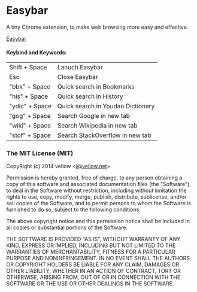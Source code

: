 Easybar
=============

A tiny Chrome extension, to make web browsing more easy and effective. 

[Easybar](http://i.imgur.com/MXnnxig.gif)

#### Keybind and Keywords:

<table class="table table-striped table-bordered">
	<tr>
		<td>Shift + Space</td>
		<td>Lanuch Easybar</td>
	</tr><tr>
		<td>Esc</td>
		<td>Close Easybar</td>
	</tr><tr>
		<td>"bbk" + Space</td>
		<td>Quick search in Bookmarks</td>
	</tr><tr>
		<td>"his" + Space</td>
		<td>Quick search in History</td>
	</tr><tr>
		<td>"ydic" + Space</td>
		<td>Quick search in Youdao Dictionary</td>
	</tr><tr>
		<td>"gog" + Space</td>
		<td>Search Google in new tab</td>
	</tr><tr>
		<td>"wiki" + Space</td>
		<td>Search Wikipedia in new tab</td>
	</tr><tr>
		<td>"stof" + Space</td>
		<td>Search StackOverflow in new tab</td>
	</tr>
</table>


### The MIT License (MIT)

CopyRight (c) 2014 vellow  &lt;<a href="mailto:i@vellow.net">i@vellow.net</a>&gt;

Permission is hereby granted, free of charge, to any person obtaining a copy
of this software and associated documentation files (the "Software"), to deal
in the Software without restriction, including without limitation the rights
to use, copy, modify, merge, publish, distribute, sublicense, and/or sell
copies of the Software, and to permit persons to whom the Software is
furnished to do so, subject to the following conditions:

The above copyright notice and this permission notice shall be included in
all copies or substantial portions of the Software.

THE SOFTWARE IS PROVIDED "AS IS", WITHOUT WARRANTY OF ANY KIND, EXPRESS OR
IMPLIED, INCLUDING BUT NOT LIMITED TO THE WARRANTIES OF MERCHANTABILITY,
FITNESS FOR A PARTICULAR PURPOSE AND NONINFRINGEMENT. IN NO EVENT SHALL THE
AUTHORS OR COPYRIGHT HOLDERS BE LIABLE FOR ANY CLAIM, DAMAGES OR OTHER
LIABILITY, WHETHER IN AN ACTION OF CONTRACT, TORT OR OTHERWISE, ARISING FROM,
OUT OF OR IN CONNECTION WITH THE SOFTWARE OR THE USE OR OTHER DEALINGS IN
THE SOFTWARE.